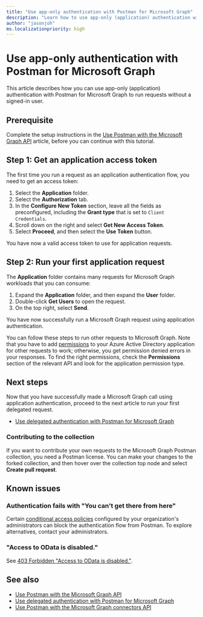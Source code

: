 ```yaml
---
title: "Use app-only authentication with Postman for Microsoft Graph"
description: "Learn how to use app-only (application) authentication with Postman for Microsoft Graph to run requests without a signed-in user."
author: "jasonjoh"
ms.localizationpriority: high
---
```


# Use app-only authentication with Postman for Microsoft Graph

This article describes how you can use app-only (application) authentication with Postman for Microsoft Graph to run requests without a signed-in user.

## Prerequisite

Complete the setup instructions in the [Use Postman with the Microsoft Graph API](use-postman.md) article, before you can continue with this tutorial.

## Step 1: Get an application access token

The first time you run a request as an application authentication flow, you need to get an access token:

1. Select the **Application** folder.
1. Select the **Authorization** tab.
1. In the **Configure New Token** section, leave all the fields as preconfigured, including the **Grant type** that is set to `Client Credentials`.
1. Scroll down on the right and select **Get New Access Token**.
1. Select **Proceed**, and then select the **Use Token** button.

You have now a valid access token to use for application requests.

## Step 2: Run your first application request

The **Application** folder contains many requests for Microsoft Graph workloads that you can consume:

1. Expand the **Application** folder, and then expand the **User** folder.
1. Double-click **Get Users** to open the request.
1. On the top right, select **Send**.

You have now successfully run a Microsoft Graph request using application authentication.

You can follow these steps to run other requests to Microsoft Graph. Note that you have to add [permissions](permissions-reference.md) to your Azure Active Directory application for other requests to work; otherwise, you get permission denied errors in your responses. To find the right permissions, check the **Permissions** section of the relevant API and look for the application permission type.

## Next steps

Now that you have successfully made a Microsoft Graph call using application authentication, proceed to the next article to run your first delegated request.

- [Use delegated authentication with Postman for Microsoft Graph](use-postman-with-delegated-authentication.md)

### Contributing to the collection

If you want to contribute your own requests to the Microsoft Graph Postman collection, you need a Postman license. You can make your changes to the forked collection, and then hover over the collection top node and select **Create pull request**.

## Known issues

### Authentication fails with "You can't get there from here"

Certain [conditional access policies](/azure/active-directory/conditional-access/overview) configured by your organization's administrators can block the authentication flow from Postman. To explore alternatives, contact your administrators.

### "Access to OData is disabled."

See [403 Forbidden "Access to OData is disabled."](resolve-auth-errors.md#403-forbidden-access-to-odata-is-disabled).

## See also

- [Use Postman with the Microsoft Graph API](use-postman.md)
- [Use delegated authentication with Postman for Microsoft Graph](use-postman-with-delegated-authentication.md)
- [Use Postman with the Microsoft Graph connectors API](connecting-external-content-connectors-api-postman.md)
